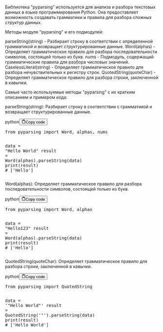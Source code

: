 <p>Библиотека "pyparsing" используется для анализа и разбора текстовых данных в языке программирования Python.
Она предоставляет возможность создавать грамматики и правила для разбора сложных структур данных.</p>
<p>Методы модуля "pyparsing" и его подмодулей:</p>
<p>parseString(string) - Разбирает строку в соответствии с определенной грамматикой и возвращает структурированные данные.
Word(alphas) - Определяет грамматическое правило для разбора последовательности символов, состоящей только из букв.
nums - Подмодуль, содержащий грамматические правила для разбора числовых значений.
CaselessLiteral(string) - Определяет грамматическое правило для разбора нечувствительных к регистру строк.
QuotedString(quoteChar) - Определяет грамматическое правило для разбора строки, заключенной в кавычки.</p>
<p>Самые часто используемые методы "pyparsing" с их кратким описанием и примером кода:</p>
<p>parseString(string): Разбирает строку в соответствии с грамматикой и возвращает структурированные данные.</p>
<div class="code-element"><div class="lang-line"><text>python</text><button class="copy-button" id="code8f31a5a1dcc2b61638a9de2cc7579ed1b" onclick="copyCode(code8f31a5a1dcc2b61638a9de2cc7579ed1, code8f31a5a1dcc2b61638a9de2cc7579ed1b)"><svg stroke="currentColor" fill="none" stroke-width="2" viewBox="0 0 24 24" stroke-linecap="round" stroke-linejoin="round" class="h-4 w-4" height="1em" width="1em" xmlns="http://www.w3.org/2000/svg"><path d="M16 4h2a2 2 0 0 1 2 2v14a2 2 0 0 1-2 2H6a2 2 0 0 1-2-2V6a2 2 0 0 1 2-2h2"></path><rect x="8" y="2" width="8" height="4" rx="1" ry="1"></rect></svg><text>Copy code</text></button></div><div class="code" id="code8f31a5a1dcc2b61638a9de2cc7579ed1"><div class="highlight"><pre><span></span><span class="kn">from</span> <span class="nn">pyparsing</span> <span class="kn">import</span> <span class="n">Word</span><span class="p">,</span> <span class="n">alphas</span><span class="p">,</span> <span class="n">nums</span>

<span class="n">data</span> <span class="o">=</span> <span class="s2">&quot;Hello World&quot;</span>
<span class="n">result</span> <span class="o">=</span> <span class="n">Word</span><span class="p">(</span><span class="n">alphas</span><span class="p">)</span><span class="o">.</span><span class="n">parseString</span><span class="p">(</span><span class="n">data</span><span class="p">)</span>
<span class="nb">print</span><span class="p">(</span><span class="n">result</span><span class="p">)</span>  <span class="c1"># [&#39;Hello&#39;]</span>
</pre></div></div></div>

<p>Word(alphas): Определяет грамматическое правило для разбора последовательности символов, состоящей только из букв.</p>
<div class="code-element"><div class="lang-line"><text>python</text><button class="copy-button" id="code030fe9d95f6815811cac1f6983e61574b" onclick="copyCode(code030fe9d95f6815811cac1f6983e61574, code030fe9d95f6815811cac1f6983e61574b)"><svg stroke="currentColor" fill="none" stroke-width="2" viewBox="0 0 24 24" stroke-linecap="round" stroke-linejoin="round" class="h-4 w-4" height="1em" width="1em" xmlns="http://www.w3.org/2000/svg"><path d="M16 4h2a2 2 0 0 1 2 2v14a2 2 0 0 1-2 2H6a2 2 0 0 1-2-2V6a2 2 0 0 1 2-2h2"></path><rect x="8" y="2" width="8" height="4" rx="1" ry="1"></rect></svg><text>Copy code</text></button></div><div class="code" id="code030fe9d95f6815811cac1f6983e61574"><div class="highlight"><pre><span></span><span class="kn">from</span> <span class="nn">pyparsing</span> <span class="kn">import</span> <span class="n">Word</span><span class="p">,</span> <span class="n">alphas</span>

<span class="n">data</span> <span class="o">=</span> <span class="s2">&quot;Hello123&quot;</span>
<span class="n">result</span> <span class="o">=</span> <span class="n">Word</span><span class="p">(</span><span class="n">alphas</span><span class="p">)</span><span class="o">.</span><span class="n">parseString</span><span class="p">(</span><span class="n">data</span><span class="p">)</span>
<span class="nb">print</span><span class="p">(</span><span class="n">result</span><span class="p">)</span>  <span class="c1"># [&#39;Hello&#39;]</span>
</pre></div></div></div>

<p>QuotedString(quoteChar): Определяет грамматическое правило для разбора строки, заключенной в кавычки.</p>
<div class="code-element"><div class="lang-line"><text>python</text><button class="copy-button" id="codedc9692d6bc484ac32836ec9af80160deb" onclick="copyCode(codedc9692d6bc484ac32836ec9af80160de, codedc9692d6bc484ac32836ec9af80160deb)"><svg stroke="currentColor" fill="none" stroke-width="2" viewBox="0 0 24 24" stroke-linecap="round" stroke-linejoin="round" class="h-4 w-4" height="1em" width="1em" xmlns="http://www.w3.org/2000/svg"><path d="M16 4h2a2 2 0 0 1 2 2v14a2 2 0 0 1-2 2H6a2 2 0 0 1-2-2V6a2 2 0 0 1 2-2h2"></path><rect x="8" y="2" width="8" height="4" rx="1" ry="1"></rect></svg><text>Copy code</text></button></div><div class="code" id="codedc9692d6bc484ac32836ec9af80160de"><div class="highlight"><pre><span></span><span class="kn">from</span> <span class="nn">pyparsing</span> <span class="kn">import</span> <span class="n">QuotedString</span>

<span class="n">data</span> <span class="o">=</span> <span class="s1">&#39;&quot;Hello World&quot;&#39;</span>
<span class="n">result</span> <span class="o">=</span> <span class="n">QuotedString</span><span class="p">(</span><span class="s1">&#39;&quot;&#39;</span><span class="p">)</span><span class="o">.</span><span class="n">parseString</span><span class="p">(</span><span class="n">data</span><span class="p">)</span>
<span class="nb">print</span><span class="p">(</span><span class="n">result</span><span class="p">)</span>  <span class="c1"># [&#39;Hello World&#39;]</span>
</pre></div></div></div>